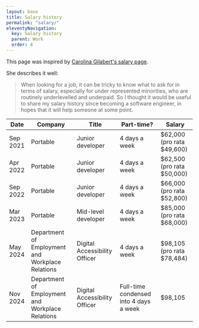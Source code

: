 ```yaml
---
layout: base
title: Salary history
permalink: "salary/"
eleventyNavigation:
  key: Salary history
  parent: Work
  order: 4
---
```


This page was inspired by [Carolina Gilabert's salary page](https://carol.gg/salary/).

She describes it well:

> When looking for a job, it can be tricky to know what to ask for in terms of salary, especially for under represented minorities, who are routinely underlevelled and underpaid. So I thought it would be useful to share my salary history since becoming a software engineer, in hopes that it will help someone at some point.

<div class="[ table-container ]">
	<table>
		<thead>
			<tr>
				<th>Date</th>
				<th>Company</th>
				<th>Title</th>
				<th>Part-time?</th>
				<th>Salary</th>
			</tr>
		</thead>
		<tbody>
			<tr>
				<td><time datetime="2021-09">Sep 2021</time></td>
				<td>Portable</td>
				<td>Junior developer</td>
				<td>4 days a week</td>
				<td>$62,000 (pro rata $49,600)</td>
			</tr>
			<tr>
				<td><time datetime="2022-04">Apr 2022</time></td>
				<td>Portable</td>
				<td>Junior developer</td>
				<td>4 days a week</td>
				<td>$62,500 (pro rata $50,000)</td>
			</tr>
			<tr>
				<td><time datetime="2022-09">Sep 2022</time></td>
				<td>Portable</td>
				<td>Junior developer</td>
				<td>4 days a week</td>
				<td>$66,000 (pro rata $52,800)</td>
			</tr>
			<tr>
				<td><time datetime="2023-03">Mar 2023</time></td>
				<td>Portable</td>
				<td>Mid-level developer</td>
				<td>4 days a week</td>
				<td>$85,000 (pro rata $68,000)</td>
			</tr>
			<tr>
				<td><time datetime="2024-05">May 2024</time></td>
				<td>Department of Employment and Workplace Relations</td>
				<td>Digital Accessibility Officer</td>
				<td>4 days a week</td>
				<td>$98,105 (pro rata $78,484)</td>
			</tr>
			<tr>
				<td><time datetime="2024-11">Nov 2024</time></td>
				<td>Department of Employment and Workplace Relations</td>
				<td>Digital Accessibility Officer</td>
				<td>Full-time condensed into 4 days a week</td>
				<td>$98,105</td>
			</tr>
		</tbody>
	</table>
</div>
